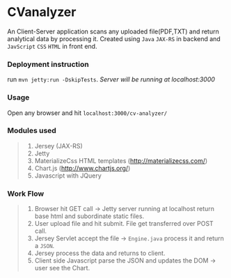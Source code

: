 # CVanalyzer
An Client-Server application scans any uploaded file(PDF,TXT) and return analytical data by processing it. Created using `Java` `JAX-RS` in backend and `JavScript` `CSS` `HTML` in front end.

### Deployment instruction
run `mvn jetty:run -DskipTests`. 
_Server will be running at localhost:3000_

### Usage
Open any browser and hit `localhost:3000/cv-analyzer/`

### Modules used
>1. Jersey (JAX-RS)
>2. Jetty
>3. MaterializeCss HTML templates (http://materializecss.com/)
>4. Chart.js (http://www.chartjs.org/)
>5. Javascript with JQuery

### Work Flow
>1. Browser hit GET call -> Jetty server running at localhost return base html and subordinate static files.
>2. User upload file and hit submit. File get transferred over POST call.
>3. Jersey Servlet accept the file -> `Engine.java` process it and return a `JSON`.
>4. Jersey process the data and returns to client.
>5. Client side Javascript parse the JSON and updates the DOM -> user see the Chart.
